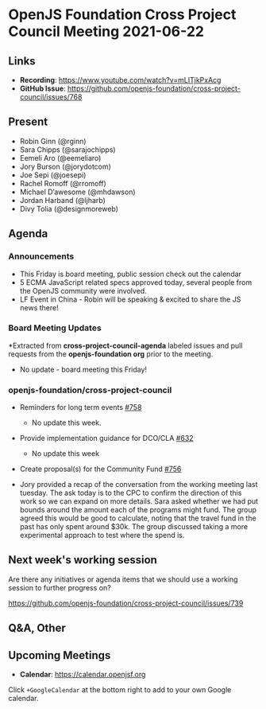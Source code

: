 # OpenJS Foundation Cross Project Council Meeting 2021-06-22

## Links

* **Recording**: https://www.youtube.com/watch?v=mLITjkPxAcg
* **GitHub Issue**: https://github.com/openjs-foundation/cross-project-council/issues/768

## Present

* Robin Ginn (@rginn)
* Sara Chipps (@sarajochipps)
* Eemeli Aro (@eemeliaro)
* Jory Burson (@jorydotcom)
* Joe Sepi (@joesepi) 
* Rachel Romoff (@rromoff)
* Michael D’awesome (@mhdawson)
* Jordan Harband (@ljharb)
* Divy Tolia (@designmoreweb)

## Agenda

### Announcements

* This Friday is board meeting, public session check out the calendar
* 5 ECMA JavaScript related specs approved today, several people from the OpenJS
   community were involved. 
* LF Event in China - Robin will be speaking & excited to share the JS news there!

### Board Meeting Updates

*Extracted from **cross-project-council-agenda** labeled issues and pull requests from the **openjs-foundation org** prior to the meeting.

* No update - board meeting this Friday! 

### openjs-foundation/cross-project-council

* Reminders for long term events [#758](https://github.com/openjs-foundation/cross-project-council/issues/758)
  * No update this week.

* Provide implementation guidance for DCO/CLA [#632](https://github.com/openjs-foundation/cross-project-council/issues/632)
  * No update this week

* Create proposal(s) for the Community Fund [#756](https://github.com/openjs-foundation/cross-project-council/issues/756)

* Jory provided a recap of the conversation from the working meeting last tuesday. The ask today is to the CPC to confirm the direction of this work so we can expand on more details. Sara asked whether we had put bounds around the amount each of the programs might fund. The group agreed this would be good to calculate, noting that the travel fund in the past has only spent around $30k. The group discussed taking a more experimental approach to test where the spend is. 


## Next week's working session

Are there any initiatives or agenda items that we should use a working session to further progress on?

https://github.com/openjs-foundation/cross-project-council/issues/739

## Q&A, Other

## Upcoming Meetings

* **Calendar**: <https://calendar.openjsf.org>

Click `+GoogleCalendar` at the bottom right to add to your own Google calendar.
